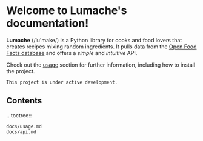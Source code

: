# Welcome to Lumache's documentation!

**Lumache** (/lu\'make/) is a Python library for cooks and food lovers
that creates recipes mixing random ingredients. It pulls data from the
[Open Food Facts database](https://world.openfoodfacts.org/) and offers
a *simple* and *intuitive* API.

Check out the [usage](usage) section for further information, including how to install the project.

    This project is under active development.


## Contents

.. toctree::

    docs/usage.md
    docs/api.md

